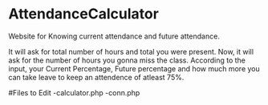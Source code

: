 # AttendanceCalculator
Website for Knowing current attendance and future attendance.

It will ask for total number of hours and total you were present.
Now, it will ask for the number of hours you gonna miss the class.
According to the input, your Current Percentage, Future percentage and how much more you can take leave to keep an attendence of atleast 75%.

#Files to Edit
-calculator.php
-conn.php
